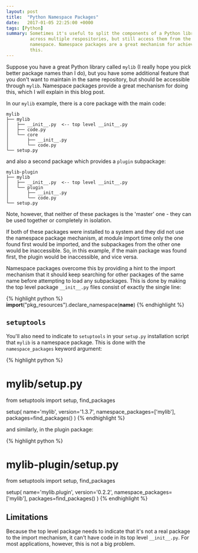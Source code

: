 ```yaml
---
layout: post
title:  "Python Namespace Packages"
date:   2017-01-05 22:25:00 +0000
tags: [Python]
summary: Sometimes it's useful to split the components of a Python library
         across multiple respositories, but still access them from the same
         namespace. Namespace packages are a great mechanism for achieving
         this.
---
```


Suppose you have a great Python library called `mylib` (I really hope you pick
better package names than I do), but you have some additional feature that you
don't want to maintain in the same repository, but should be accessible through
`mylib`. Namespace packages provide a great mechanism for doing this, which I
will explain in this blog post.

In our `mylib` example, there is a core package with the main code:

```
mylib
├── mylib
│   ├── __init__.py  <-- top level __init__.py
│   ├── code.py
│   └── core
│       ├── __init__.py
│       └── code.py
└── setup.py
```

and also a second package which provides a `plugin` subpackage:

```
mylib-plugin
├── mylib
│   ├── __init__.py  <-- top level __init__.py
│   └── plugin
│       ├── __init__.py
│       └── code.py
└── setup.py
```

Note, however, that neither of these packages is the 'master' one - they can be
used together or completely in isolation.

If both of these packages were installed to a system and they did not use the
namespace package mechanism, at module import time only the one found first
would be imported, and the subpackages from the other one would be
inaccessible. So, in this example, if the main package was found first, the
plugin would be inaccessible, and vice versa.

Namespace packages overcome this by providing a hint to the import mechanism
that it should keep searching for other packages of the same name before
attempting to load any subpackages. This is done by making the top level
package `__init__.py` files consist of exactly the single line:

{% highlight python %}
__import__("pkg_resources").declare_namespace(__name__)
{% endhighlight %}

## `setuptools`

You'll also need to indicate to `setuptools` in your `setup.py` installation
script that `mylib` is a namespace package. This is done with the
`namespace_packages` keyword argument:

{% highlight python %}
# mylib/setup.py
from setuptools import setup, find_packages

setup(
    name='mylib',
    version='1.3.7',
    namespace_packages=['mylib'],
    packages=find_packages()
)
{% endhighlight %}

and similarly, in the plugin package:

{% highlight python %}
# mylib-plugin/setup.py
from setuptools import setup, find_packages

setup(
    name='mylib.plugin',
    version='0.2.2',
    namespace_packages=['mylib'],
    packages=find_packages()
)
{% endhighlight %}

## Limitations

Because the top level package needs to indicate that it's not a real package to
the import mechanism, it can't have code in its top level `__init__.py`. For
most applications, however, this is not a big problem.
